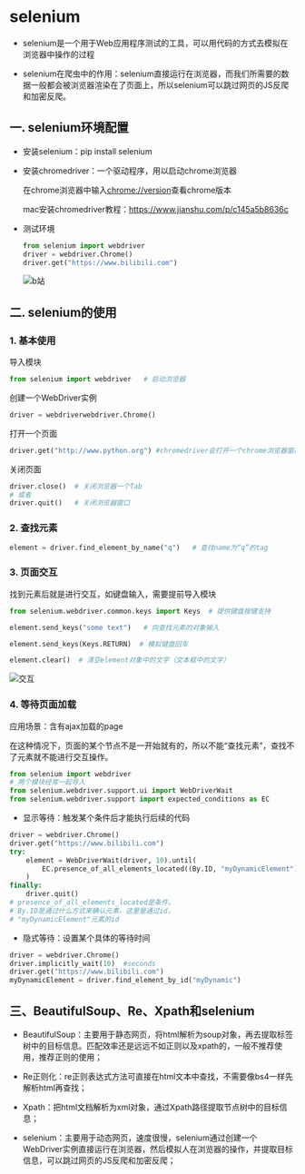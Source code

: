 # selenium

- selenium是一个用于Web应用程序测试的工具，可以用代码的方式去模拟在浏览器中操作的过程

- selenium在爬虫中的作用：selenium直接运行在浏览器，而我们所需要的数据一般都会被浏览器渲染在了页面上，所以selenium可以跳过网页的JS反爬和加密反爬。

## 一. selenium环境配置

- 安装selenium：pip install selenium

- 安装chromedriver：一个驱动程序，用以启动chrome浏览器

  在chrome浏览器中输入<chrome://version>查看chrome版本

  mac安装chromedriver教程：<https://www.jianshu.com/p/c145a5b8636c>

- 测试环境

  ```python
  from selenium import webdriver
  driver = webdriver.Chrome()
  driver.get("https://www.bilibili.com")
  ```

  ![b站](https://user-images.githubusercontent.com/62495140/80281476-ff0cb880-873d-11ea-85bd-81fefd1dac71.jpg)

  

## 二. selenium的使用

### 1. 基本使用

导入模块

```python
from selenium import webdriver   # 启动浏览器
```

创建一个WebDriver实例

```python
driver = webdriverwebdriver.Chrome()
```

打开一个页面

```python
driver.get("http://www.python.org") #chromedriver会打开一个chrome浏览器窗口，显示的是网址对应的页面
```

关闭页面

```python
driver.close()  # 关闭浏览器一个Tab
# 或者
driver.quit()   # 关闭浏览器窗口
```

### 2. 查找元素

```python
element = driver.find_element_by_name("q")   # 查找name为“q”的tag
```

### 3. 页面交互

找到元素后就是进行交互，如键盘输入，需要提前导入模块

```python
from selenium.webdriver.common.keys import Keys  # 提供键盘按键支持

element.send_keys("some text")   # 向查找元素的对象输入

element.send_keys(Keys.RETURN)  # 模拟键盘回车

element.clear()  # 清空element对象中的文字（文本框中的文字）
```

![交互](https://user-images.githubusercontent.com/62495140/80281545-780c1000-873e-11ea-92a7-daa061548f9c.jpg)

### 4. 等待页面加载

应用场景：含有ajax加载的page

在这种情况下，页面的某个节点不是一开始就有的，所以不能“查找元素”，查找不了元素就不能进行交互操作。

```python
from selenium import webdriver
# 两个模块经常一起导入
from selenium.webdriver.support.ui import WebDriverWait
from selenium.webdriver.support import expected_conditions as EC
```

- 显示等待：触发某个条件后才能执行后续的代码

```python
driver = webdriver.Chrome()
driver.get("https://www.bilibili.com")
try:
    element = WebDriverWait(driver, 10).until(
        EC.presence_of_all_elements_located((By.ID, "myDynamicElement"))
    )
finally:
    driver.quit()
# presence_of_all_elements_located是条件，
# By.ID是通过什么方式来确认元素，这里是通过id，
# "myDynamicElement"元素的id
```

- 隐式等待：设置某个具体的等待时间

```python
driver = webdriver.Chrome()
driver.implicitly_wait(10)  #seconds
driver.get("https://www.bilibili.com")
myDynamicElement = driver.find_element_by_id("myDynamic")
```



## 三、BeautifulSoup、Re、Xpath和selenium

- BeautifulSoup：主要用于静态网页，将html解析为soup对象，再去提取标签树中的目标信息。匹配效率还是远远不如正则以及xpath的，一般不推荐使用，推荐正则的使用；

- Re正则化：re正则表达式方法可直接在html文本中查找，不需要像bs4一样先解析html再查找；

- Xpath：把html文档解析为xml对象，通过Xpath路径提取节点树中的目标信息；

- selenium：主要用于动态网页，速度很慢，selenium通过创建一个WebDriver实例直接运行在浏览器，然后模拟人在浏览器的操作，并提取目标信息，可以跳过网页的JS反爬和加密反爬；



